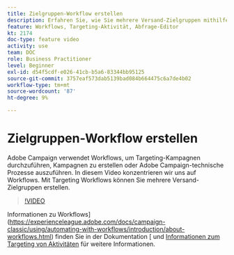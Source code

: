 ```yaml
---
title: Zielgruppen-Workflow erstellen
description: Erfahren Sie, wie Sie mehrere Versand-Zielgruppen mithilfe eines Targeting-Workflows definieren.
feature: Workflows, Targeting-Aktivität, Abfrage-Editor
kt: 2174
doc-type: feature video
activity: use
team: DOC
role: Business Practitioner
level: Beginner
exl-id: d54f5cdf-e026-41cb-b5a6-83344bb95125
source-git-commit: 3757eaf573dab5139bad084b664475c6a7de4b02
workflow-type: tm+mt
source-wordcount: '87'
ht-degree: 9%

---
```


# Zielgruppen-Workflow erstellen

Adobe Campaign verwendet Workflows, um Targeting-Kampagnen durchzuführen, Kampagnen zu erstellen oder Adobe Campaign-technische Prozesse auszuführen. In diesem Video konzentrieren wir uns auf Workflows. Mit Targeting Workflows können Sie mehrere Versand-Zielgruppen erstellen.

>[!VIDEO](https://video.tv.adobe.com/v/25605?quality=12)

Informationen zu Workflows](https://experienceleague.adobe.com/docs/campaign-classic/using/automating-with-workflows/introduction/about-workflows.html) finden Sie in der Dokumentation [
und [Informationen zum Targeting von Aktivitäten](https://experienceleague.adobe.com/docs/campaign-classic/using/automating-with-workflows/targeting-activities/about-targeting-activities.html) für weitere Informationen.
